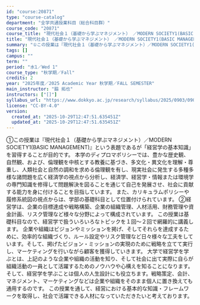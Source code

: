 ```yaml
---
id: "course:20871"
type: "course-catalog"
department: "全学共通授業科目（総合科目群）"
course_code: "20871"
course_title: "現代社会１（基礎から学ぶマネジメント） ／MODERN SOCIETY1(BASIC MANAGEMENT)"
title: "現代社会１（基礎から学ぶマネジメント） ／MODERN SOCIETY1(BASIC MANAGEMENT)"
summary: "①この授業は『現代社会１（基礎から学ぶマネジメント）／MODERN SOCIETY1(BASIC MANAGEMENT)』という表題であるが「経営学の基本知識」を習得することが目的です。 本学のディプロマポリシーでは、豊かな歴史観、自然観、…"
tags: []
campus: ""
term: ""
period: "水1／Wed 1"
course_type: "秋学期／Fall"
credits: 2
year: "2025年度／2025 Academic Year 秋学期／FALL SEMESTER"
main_instructor: "脇 拓也"
instructors: ["[]"]
syllabus_url: "https://www.dokkyo.ac.jp/research/syllabus/2025/0903/0903_20871_ja_JP.html"
license: "CC-BY-4.0"
version:
  created_at: "2025-10-29T12:47:51.635451Z"
  updated_at: "2025-10-29T12:47:51.635451Z"
---
```

①この授業は『現代社会１（基礎から学ぶマネジメント）／MODERN SOCIETY1(BASIC MANAGEMENT)』という表題であるが「経営学の基本知識」を習得することが目的です。 本学のディプロマポリシーでは、豊かな歴史観、自然観、および、倫理観を中核とする教養に基づき、多文化・異文化を理解・尊重し、人類社会と自然の調和を求める倫理観を有し、現実社会に発生する多種多様な諸問題を広く経済学の視点から分析し、経済学、経営学・情報または環境学の専門知識を修得して問題解決を図ることを通じて自己を発展させ、社会に貢献する能力を身に付けることを目指しています。 また、カリキュラムポリシーや履修系統図の視点からは、学部の基礎科目として位置付けられています。 ②経営学は、企業の目標達成や戦略構築、企業の組織管理、人材活用、財務管理や資金計画、リスク管理など様々な分野によって構成されています。 この授業は基礎科目なので、経営学で扱ういろいろなトピックを１回～２回で網羅的に講義します。 企業や組織はビジョンやミッションを掲げ、そしてそれらを達成するために、効率的な組織づくり、ルール設定やリスク管理など日々様々な工夫をしています。そして、掲げたビジョン・ミッションの実現のために戦略を立てて実行し、マーケティングを行いながら顧客を獲得していきます。 大学で経営学を学ぶとは、上記のような企業や組織の活動を知り、そして社会に出て実際に自らが組織活動の一員として活躍するためのノウハウや心構えを知ることになります。 そして、経営学を学ぶことは個人の人生設計にも役立ちます。戦略策定、会計、マネジメント、マーケティングなどは企業や組織をそのまま個人に置き換えても通用するのです。 この授業を通して、経営における基本的な知識・フレームワークを取得し、社会で活躍できる人材になっていただきたいと考えております。
